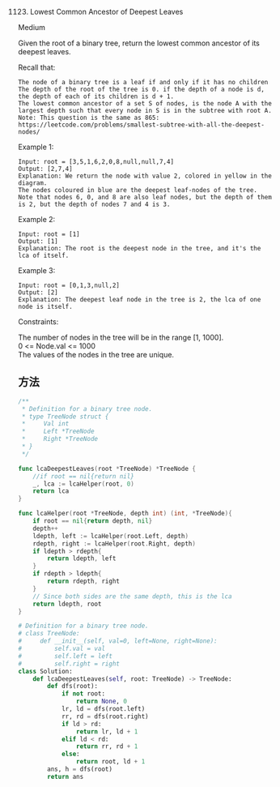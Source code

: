 1123. Lowest Common Ancestor of Deepest Leaves


Medium


Given the root of a binary tree, return the lowest common ancestor of its deepest leaves.

Recall that:

```
The node of a binary tree is a leaf if and only if it has no children
The depth of the root of the tree is 0. if the depth of a node is d, the depth of each of its children is d + 1.
The lowest common ancestor of a set S of nodes, is the node A with the largest depth such that every node in S is in the subtree with root A.
Note: This question is the same as 865: https://leetcode.com/problems/smallest-subtree-with-all-the-deepest-nodes/
```
 

Example 1:

```
Input: root = [3,5,1,6,2,0,8,null,null,7,4]
Output: [2,7,4]
Explanation: We return the node with value 2, colored in yellow in the diagram.
The nodes coloured in blue are the deepest leaf-nodes of the tree.
Note that nodes 6, 0, and 8 are also leaf nodes, but the depth of them is 2, but the depth of nodes 7 and 4 is 3.
```

Example 2:

```
Input: root = [1]
Output: [1]
Explanation: The root is the deepest node in the tree, and it's the lca of itself.
```

Example 3:

```
Input: root = [0,1,3,null,2]
Output: [2]
Explanation: The deepest leaf node in the tree is 2, the lca of one node is itself.
```

Constraints:

The number of nodes in the tree will be in the range [1, 1000].   
0 <= Node.val <= 1000   
The values of the nodes in the tree are unique.


## 方法


```go
/**
 * Definition for a binary tree node.
 * type TreeNode struct {
 *     Val int
 *     Left *TreeNode
 *     Right *TreeNode
 * }
 */

func lcaDeepestLeaves(root *TreeNode) *TreeNode {
    //if root == nil{return nil}    
    _, lca := lcaHelper(root, 0)
    return lca
}

func lcaHelper(root *TreeNode, depth int) (int, *TreeNode){
    if root == nil{return depth, nil}
    depth++
    ldepth, left := lcaHelper(root.Left, depth)
    rdepth, right := lcaHelper(root.Right, depth)
    if ldepth > rdepth{
        return ldepth, left
    }
    if rdepth > ldepth{
        return rdepth, right 
    }
    // Since both sides are the same depth, this is the lca
    return ldepth, root
}
```


```python
# Definition for a binary tree node.
# class TreeNode:
#     def __init__(self, val=0, left=None, right=None):
#         self.val = val
#         self.left = left
#         self.right = right
class Solution:
    def lcaDeepestLeaves(self, root: TreeNode) -> TreeNode:
        def dfs(root):
            if not root:
                return None, 0
            lr, ld = dfs(root.left)
            rr, rd = dfs(root.right)
            if ld > rd:
                return lr, ld + 1
            elif ld < rd:
                return rr, rd + 1
            else:
                return root, ld + 1
        ans, h = dfs(root)
        return ans
```